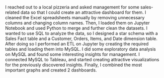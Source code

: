 I reached out to a local pizzeria and asked management for some sales-related data so that I could create an attractive dashboard for them. I cleaned the Excel spreadsheets manually by removing unnecessary columns and changing column names.
Then, I loaded them on Jupyter Notebook and used Python to merge and further clean the datasets.
I wanted to use SQL to analyze the data, so I designed a star schema with a Sales Fact table and a Customer, Orders, Items, and Date dimension table.
After doing so I performed an ETL on Jupyter by creating the required tables and loading them into MySQL.
I did some exploratory data analysis on MySQL and found some interesting insights for management.
I connected MySQL to Tableau, and started creating attractive visualizations for the previously discovered insights. 
Finally, I combined the most important graphs and created 2 dashboards.
